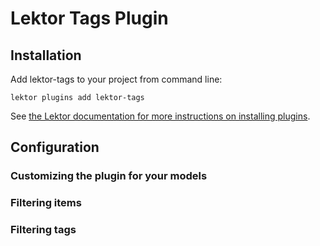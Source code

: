 # Lektor Tags Plugin

## Installation

Add lektor-tags to your project from command line:

```
lektor plugins add lektor-tags
```

See [the Lektor documentation for more instructions on installing plugins](https://www.getlektor.com/docs/plugins/).

## Configuration

### Customizing the plugin for your models

### Filtering items

### Filtering tags
